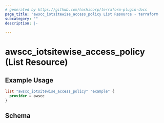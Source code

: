 ```yaml
---
# generated by https://github.com/hashicorp/terraform-plugin-docs
page_title: "awscc_iotsitewise_access_policy List Resource - terraform-provider-awscc"
subcategory: ""
description: |-
  
---
```


# awscc_iotsitewise_access_policy (List Resource)



## Example Usage

```terraform
list "awscc_iotsitewise_access_policy" "example" {
  provider = awscc
}
```

<!-- schema generated by tfplugindocs -->
## Schema
